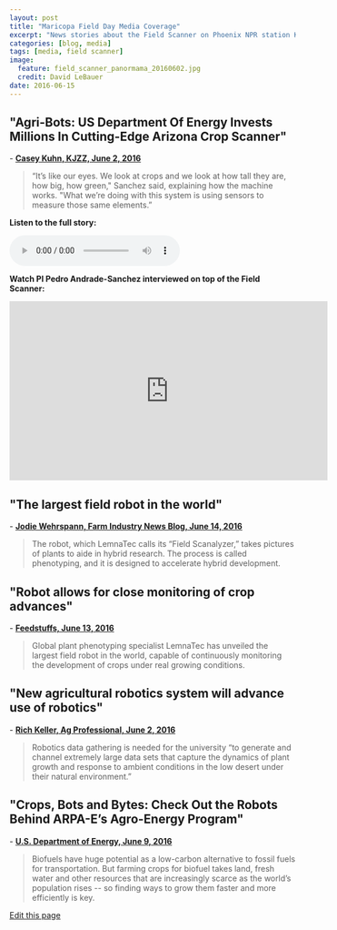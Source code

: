 ```yaml
---
layout: post
title: "Maricopa Field Day Media Coverage"
excerpt: "News stories about the Field Scanner on Phoenix NPR station KJZZ, Farm Industry News, Feedstuffs, Ag Professional, and US DOE"
categories: [blog, media]
tags: [media, field scanner]
image:
  feature: field_scanner_panormama_20160602.jpg
  credit: David LeBauer
date: 2016-06-15
---
```



## "Agri-Bots: US Department Of Energy Invests Millions In Cutting-Edge Arizona Crop Scanner"

\- [**Casey Kuhn, KJZZ, June 2, 2016**](http://science.kjzz.org/content/314124/agri-bots-us-department-energy-invests-millions-cutting-edge-arizona-crop-scanner)

> “It’s like our eyes. We look at crops and we look at how tall they are, how big, how green," Sanchez said, explaining how the machine works. "What we’re doing with this system is using sensors to measure those same elements.”


**Listen to the full story:**

<audio controls>
  <source src="http://kjzz.org/sites/default/files/scanalyzer-06022016.mp3" type="audio/mpeg">
  Your browser does not support this audio element. The story can be downloaded from KJZZ at http://kjzz.org/sites/default/files/scanalyzer-06022016.mp3
</audio>

**Watch PI Pedro Andrade-Sanchez interviewed on top of the Field Scanner:**

<iframe width="560" height="315" src="https://www.youtube.com/embed/U5hO3Y81Ib8?rel=0&amp;showinfo=0" frameborder="0" allowfullscreen></iframe>

 
## "The largest field robot in the world"


\- [**Jodie Wehrspann, Farm Industry News Blog, June 14, 2016**](http://farmindustrynews.com/blog/largest-field-robot-world)


> The robot, which LemnaTec calls its “Field Scanalyzer,” takes pictures of plants to aide in hybrid research. The process is called phenotyping, and it is designed to accelerate hybrid development.


## "Robot allows for close monitoring of crop advances"

\- [**Feedstuffs, June 13, 2016**](http://feedstuffs.com/story-robot-allows-close-monitoring-crop-advances-45-142571)

> Global plant phenotyping specialist LemnaTec has unveiled the largest field robot in the world, capable of continuously monitoring the development of crops under real growing conditions.

## "New agricultural robotics system will advance use of robotics"

\- [**Rich Keller, Ag Professional, June 2, 2016**](http://www.agprofessional.com/news/new-agricultural-robotics-system-will-advance-use-robotics)

> Robotics data gathering is needed for the university “to generate and channel extremely large data sets that capture the dynamics of plant growth and response to ambient conditions in the low desert under their natural environment.”
 
## "Crops, Bots and Bytes: Check Out the Robots Behind ARPA-E’s Agro-Energy Program"

\- [**U.S. Department of Energy, June 9, 2016**](http://energy.gov/articles/crops-bots-and-bytes-check-out-robots-behind-arpa-e-s-agro-energy-program)

> Biofuels have huge potential as a low-carbon alternative to fossil fuels for transportation. But farming crops for biofuel takes land, fresh water and other resources that are increasingly scarce as the world’s population rises -- so finding ways to grow them faster and more efficiently is key.

<div class="actions">
  <a href="{{site.github.repository_url}}/edit/master/{{ page.path }}">Edit this page</a>
</div>

